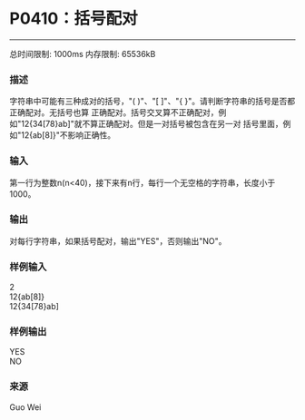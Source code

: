 # P0410：括号配对
------

总时间限制: 1000ms 内存限制: 65536kB

### 描述
字符串中可能有三种成对的括号，"( )"、"[ ]"、"{ }"。请判断字符串的括号是否都正确配对。无括号也算
正确配对。括号交叉算不正确配对，例如"12{34[78}ab]"就不算正确配对。但是一对括号被包含在另一对
括号里面，例如"12{ab[8]}"不影响正确性。

### 输入

第一行为整数n(n<40)，接下来有n行，每行一个无空格的字符串，长度小于1000。

### 输出

对每行字符串，如果括号配对，输出"YES"，否则输出"NO"。

### 样例输入

2  
12{ab[8]}  
12{34[78}ab]

### 样例输出

YES  
NO

### 来源

Guo Wei

